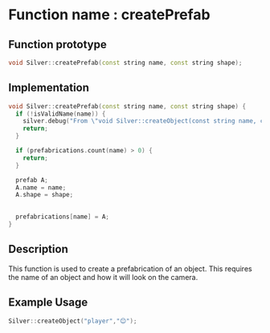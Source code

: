 # Function name : createPrefab

## Function prototype

```cpp
void Silver::createPrefab(const string name, const string shape);
```

## Implementation

```cpp
void Silver::createPrefab(const string name, const string shape) {
  if (!isValidName(name)) {
    silver.debug("From \"void Silver::createObject(const string name, const string shape)\" : Invalid object name containing unprintable characters ", "e");
    return;
  }

  if (prefabrications.count(name) > 0) {
    return;
  }

  prefab A;
  A.name = name;
  A.shape = shape;
 

  prefabrications[name] = A;
}
```

## Description
This function is used to create a prefabrication of an object. This requires the name of an object and how it will look on the camera.

## Example Usage
```cpp
Silver::createObject("player","😊");
```
